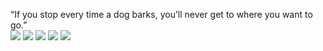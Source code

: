 “If you stop every time a dog barks, you’ll never get to where you want to go.”<br>
<img src="https://img.shields.io/badge/Swift-F05138?style=for-the-badge&logo=Swift&logoColor=white">
<img src="https://img.shields.io/badge/Vapor-0D0D0D?style=for-the-badge&logo=Vapor&logoColor=white">
<img src="https://img.shields.io/badge/MySQL-4479A1?style=for-the-badge&logo=MySQL&logoColor=white">
<img src="https://img.shields.io/badge/PostgreSQL-4169E1?style=for-the-badge&logo=PostgreSQL&logoColor=white">
<img src="https://img.shields.io/badge/Amazon AWS-232F3E?style=for-the-badge&logo=Amazon AWS&logoColor=white">
